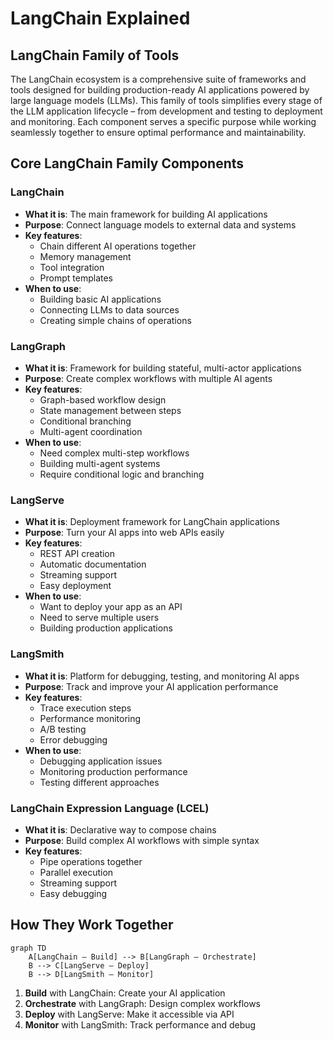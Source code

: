 # LangChain Explained

## LangChain Family of Tools

The LangChain ecosystem is a comprehensive suite of frameworks and tools designed for building production-ready AI applications powered by large language models (LLMs). This family of tools simplifies every stage of the LLM application lifecycle – from development and testing to deployment and monitoring. Each component serves a specific purpose while working seamlessly together to ensure optimal performance and maintainability.

## Core LangChain Family Components

### **LangChain** 
- **What it is**: The main framework for building AI applications
- **Purpose**: Connect language models to external data and systems
- **Key features**: 
  - Chain different AI operations together
  - Memory management
  - Tool integration
  - Prompt templates
- **When to use**:
  - Building basic AI applications
  - Connecting LLMs to data sources
  - Creating simple chains of operations

### **LangGraph** 
- **What it is**: Framework for building stateful, multi-actor applications
- **Purpose**: Create complex workflows with multiple AI agents
- **Key features**:
  - Graph-based workflow design
  - State management between steps
  - Conditional branching
  - Multi-agent coordination
- **When to use**:
  - Need complex multi-step workflows
  - Building multi-agent systems
  - Require conditional logic and branching

### **LangServe** 
- **What it is**: Deployment framework for LangChain applications
- **Purpose**: Turn your AI apps into web APIs easily
- **Key features**:
  - REST API creation
  - Automatic documentation
  - Streaming support
  - Easy deployment
- **When to use**:
  - Want to deploy your app as an API
  - Need to serve multiple users
  - Building production applications

### **LangSmith** 
- **What it is**: Platform for debugging, testing, and monitoring AI apps
- **Purpose**: Track and improve your AI application performance
- **Key features**:
  - Trace execution steps
  - Performance monitoring
  - A/B testing
  - Error debugging
- **When to use**:
  - Debugging application issues
  - Monitoring production performance
  - Testing different approaches

### **LangChain Expression Language (LCEL)** 
- **What it is**: Declarative way to compose chains
- **Purpose**: Build complex AI workflows with simple syntax
- **Key features**:
  - Pipe operations together
  - Parallel execution
  - Streaming support
  - Easy debugging

## How They Work Together

```mermaid
graph TD
    A[LangChain – Build] --> B[LangGraph – Orchestrate]
    B --> C[LangServe – Deploy]
    B --> D[LangSmith – Monitor]
```

1. **Build** with LangChain: Create your AI application
2. **Orchestrate** with LangGraph: Design complex workflows
3. **Deploy** with LangServe: Make it accessible via API
4. **Monitor** with LangSmith: Track performance and debug

